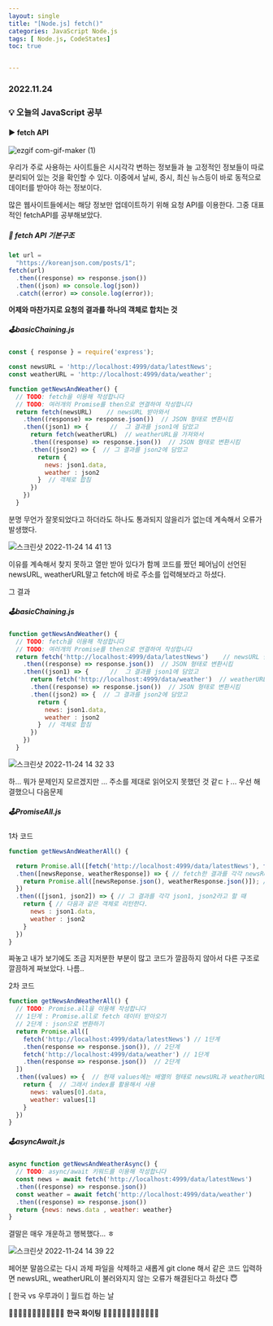 ```yaml
---
layout: single
title: "[Node.js] fetch()"
categories: JavaScript Node.js
tags: [ Node.js, CodeStates]
toc: true


---
```


### 2022.11.24

### 💡  오늘의 JavaScript 공부 

#### ▶️ fetch API

![ezgif com-gif-maker (1)](https://user-images.githubusercontent.com/104547038/203699628-07e404ef-5868-48a4-964d-4cc6f38b3c3b.gif)

우리가 주로 사용하는 사이트들은 시시각각 변하는 정보들과 늘 고정적인 정보들이 따로 분리되어 있는 것을 확인할 수 있다. 이중에서 날씨, 증시, 최신 뉴스등이 바로 동적으로 데이터를 받아야 하는 정보이다. 

많은 웹사이트들에서는 해당 정보만 업데이트하기 위해 요청 API를 이용한다. 그중 대표적인 fetchAPI를 공부해보았다. 

##### 📌 fetch API 기본구조

```js
let url =
  "https://koreanjson.com/posts/1";
fetch(url)
  .then((response) => response.json())
  .then((json) => console.log(json))
  .catch((error) => console.log(error));
```

**어제와 마찬가지로 요청의 결과를 하나의 객체로 합치는 것**

##### 🕹basicChaining.js

```js
const { response } = require('express');

const newsURL = 'http://localhost:4999/data/latestNews';
const weatherURL = 'http://localhost:4999/data/weather';

function getNewsAndWeather() {
  // TODO: fetch을 이용해 작성합니다
  // TODO: 여러개의 Promise를 then으로 연결하여 작성합니다
  return fetch(newsURL)    // newsURL 받아와서 
    .then((response) => response.json())  // JSON 형태로 변환시킴
    .then((json1) => {      //  그 결과를 json1에 담았고
      return fetch(weatherURL)  // weatherURL을 가져와서 
      .then((response) => response.json())  // JSON 형태로 변환시킴
      .then((json2) => {  // 그 결과를 json2에 담았고 
        return {
          news: json1.data, 
          weather : json2
        }  // 객체로 합침
      })
    })
  }
```

분명 무언가 잘못되었다고 하더라도 하나도 통과되지 않을리가 없는데 계속해서 오류가 발생했다. 

![스크린샷 2022-11-24 14 41 13](https://user-images.githubusercontent.com/104547038/203703132-b6d3954f-2c2d-47b0-8e46-b7bf6d62c4a5.png)

이유를 계속해서 찾지 못하고 열만 받아 있다가 함께 코드를 짰던 페어님이 선언된 newsURL, weatherURL말고 fetch에 바로 주소를 입력해보라고 하셨다. 

그 결과 

##### 🕹basicChaining.js

```js
function getNewsAndWeather() {
  // TODO: fetch을 이용해 작성합니다
  // TODO: 여러개의 Promise를 then으로 연결하여 작성합니다
  return fetch('http://localhost:4999/data/latestNews')    // newsURL 받아와서 
    .then((response) => response.json())  // JSON 형태로 변환시킴
    .then((json1) => {      //  그 결과를 json1에 담았고
      return fetch('http://localhost:4999/data/weather')  // weatherURL을 가져와서 
      .then((response) => response.json())  // JSON 형태로 변환시킴
      .then((json2) => {  // 그 결과를 json2에 담았고 
        return {
          news: json1.data, 
          weather : json2
        }  // 객체로 합침
      })
    })
  }
```

![스크린샷 2022-11-24 14 32 33](https://user-images.githubusercontent.com/104547038/203702049-d44a7ac0-f43f-480b-a013-18eb2d737f60.png)

하... 뭐가 문제인지 모르겠지만 ... 주소를 제대로 읽어오지 못했던 것 같ㄷㅏ... 우선 해결했으니 다음문제 

##### 🕹PromiseAll.js

1차 코드

```js
function getNewsAndWeatherAll() {

  return Promise.all([fetch('http://localhost:4999/data/latestNews'), fetch('http://localhost:4999/data/weather')]) // 두 url 모두에 fetch를 적용한다.
  .then([newsReponse, weatherResponse]) => { // fetch한 결과를 각각 newsResponse, weatherReponse라고 하고
    return Promise.all([newsReponse.json(), weatherResponse.json()]); // 응답을 json형태로 변환시킨다.
  })
  .then(([json1, json2]) => { // 그 결과를 각각 json1, json2라고 할 때 
    return { // 다음과 같은 객체로 리턴한다.
      news : json1.data,
      weather : json2
    }
  })
}
```

짜놓고 내가 보기에도 조금 지저분한 부분이 많고 코드가 깔끔하지 않아서 다른 구조로 깔끔하게 짜보았다. 나름.. 

2차 코드

```js
function getNewsAndWeatherAll() {
  // TODO: Promise.all을 이용해 작성합니다
  // 1단계 : Promise.all로 fetch 데이터 받아오기 
  // 2단계 : json으로 변환하기 
  return Promise.all([
    fetch('http://localhost:4999/data/latestNews') // 1단계
    .then(response => response.json()), // 2단계
    fetch('http://localhost:4999/data/weather') // 1단계
    .then(response => response.json())  // 2단계
  ])
  .then((values) => {  // 현재 values에는 배열의 형태로 newsURL과 weatherURL이 병렬로 담겨있음 
    return {  // 그래서 index를 활용해서 사용
      news: values[0].data,
      weather: values[1]
    }
  })
}
```

##### 🕹asyncAwait.js

```js
async function getNewsAndWeatherAsync() {
  // TODO: async/await 키워드를 이용해 작성합니다
  const news = await fetch('http://localhost:4999/data/latestNews')
  .then((response) => response.json())
  const weather = await fetch('http://localhost:4999/data/weather')
  .then((response) => response.json())
  return {news: news.data , weather: weather}
}
```

결말은 매우 개운하고 행복했다... ㅎ

![스크린샷 2022-11-24 14 39 22](https://user-images.githubusercontent.com/104547038/203702913-b00bfba2-7315-4a6d-8385-7faf3e6cae84.png)



페어분 말씀으로는 다시 과제 파일을 삭제하고 새롭게 git clone 해서 같은 코드 입력하면 newsURL, weatherURL이 불러와지지 않는 오류가 해결된다고 하셨다 😇

[ 한국 vs 우루과이 ] 월드컵 하는 날

👏🏻👏🏻👏🏻👏🏻👏🏻👏🏻 **한국 화이팅** 👏🏻👏🏻👏🏻👏🏻👏🏻👏🏻